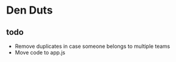 # Den Duts

## todo
- Remove duplicates in case someone belongs to multiple teams
- Move code to app.js
